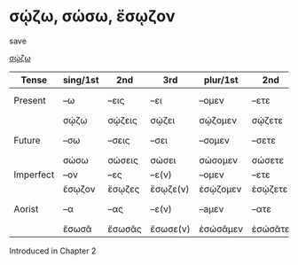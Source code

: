 # σῴζω, σώσω, ἔσῳζον

save

[σῴζω](https://en.wiktionary.org/wiki/σῴζω)

| Tense      | sing/1st | 2nd    | 3rd      | plur/1st | 2nd     | 3rd        | Infinitive |
|------------|----------|--------|----------|----------|---------|------------|------------|
| Present    | –ω       | –εις   | –ει      | –ομεν    | –ετε    | –ουσι(ν)   | 1pp + –ειν |
|            | σῴζω     | σῴζεις | σῴζει    | σῴζομεν  | σῴζετε  | σῴζουσῐ(ν) | σῴζειν     |
| Future     | –σω      | –σεις  | –σει     | –σομεν   | –σετε   | –σουσι(ν)  | 2pp + –ειν |
|            | σώσω     | σώσεις | σώσει    | σώσομεν  | σώσετε  | σώσουσῐ(ν) | σώσειν     |
| Imperfect  | –ον      | –ες    | –ε(ν)    | –ομεν    | –ετε    | –ον        | -          |
|            | ἔσῳζον   | ἔσῳζες | ἔσῳζε(ν) | ἐσῴζομεν | ἐσῴζετε | ἔσῳζον     | -          |
| Aorist     | –α       | –ας    | –ε(ν)    | –aμεν    | –ατε    | –αν        | 3pp +-αἰ   |
|            | ἔσωσᾰ    | ἔσωσᾰς | ἔσωσε(ν) | ἐσώσᾰμεν | ἐσώσᾰτε | ἔσωσᾰν     | σῶσαι      |


Introduced in Chapter 2
